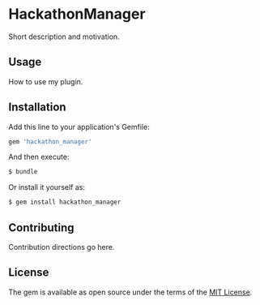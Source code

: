 # HackathonManager
Short description and motivation.

## Usage
How to use my plugin.

## Installation
Add this line to your application's Gemfile:

```ruby
gem 'hackathon_manager'
```

And then execute:
```bash
$ bundle
```

Or install it yourself as:
```bash
$ gem install hackathon_manager
```

## Contributing
Contribution directions go here.

## License
The gem is available as open source under the terms of the [MIT License](http://opensource.org/licenses/MIT).
